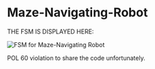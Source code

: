 # Maze-Navigating-Robot

THE FSM IS DISPLAYED HERE:

![FSM for Maze-Navigating Robot](https://github.com/mohibamin/Maze-Navigating-Robot/assets/129216337/d3642dbe-8309-4a9e-b500-c41269824fac)

POL 60 violation to share the code unfortunately.
